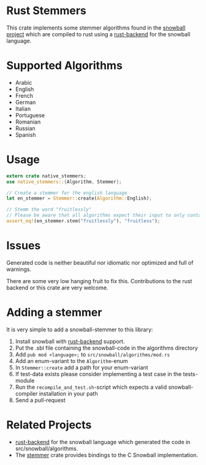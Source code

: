 

# Rust Stemmers

This crate implements some stemmer algorithms found in the [snowball project](http://snowballstem.org/) which are compiled to rust using a [rust-backend](https://github.com/JDemler/snowball) for the snowball language.


# Supported Algorithms

-   Arabic
-   English
-   French
-   German
-   Italian
-   Portuguese
-   Romanian
-   Russian
-   Spanish


# Usage

```rust
extern crate native_stemmers;
use native_stemmers::{Algorithm, Stemmer};

// Create a stemmer for the english language
let en_stemmer = Stemmer::create(Algorithm::English);

// Stemm the word "fruitlessly"
// Please be aware that all algorithms expect their input to only contain lowercase characters.
assert_eq!(en_stemmer.stem("fruitlessly"), "fruitless");
```

# Issues

Generated code is neither beautiful nor idiomatic nor optimized and full of warnings. 

There are some very low hanging fruit to fix this. 
Contributions to the rust backend or this crate are very welcome.


# Adding a stemmer

It is very simple to add a snowball-stemmer to this library:

1.  Install snowball with [rust-backend](https://github.com/JDemler/snowball) support.
2.  Put the <language>.sbl file containing the snowball-code in the algorithms directory
3.  Add `pub mod <language>;` to `src/snowball/algorithms/mod.rs`
4.  Add an enum-variant to the `Algorithm`-enum
5.  In `Stemmer::create` add a path for your enum-variant
6.  If test-data exists please consider implementing a test case in the tests-module
7.  Run the `recompile_and_test.sh`-script which expects a valid snowball-compiler installation in your path
8.  Send a pull-request


# Related Projects

-   [rust-backend](https://github.com/JDemler/snowball) for the snowball language which generated the code in src/snowball/algorithms.
-   The [stemmer](https://github.com/lise-henry/stemmer-rs) crate provides bindings to the C Snowball implementation.

